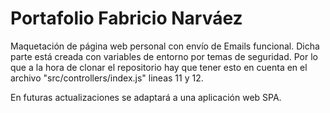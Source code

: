 # Portafolio Fabricio Narváez

Maquetación de página web personal con envío de Emails funcional. Dicha parte está creada con variables de entorno por temas de seguridad. Por lo que a la hora de clonar el repositorio hay que tener esto en cuenta en el archivo "src/controllers/index.js" lineas 11 y 12.

En futuras actualizaciones se adaptará a una aplicación web SPA.
